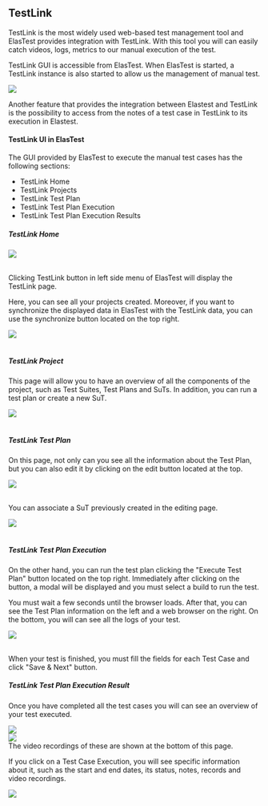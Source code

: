 <div class="range range-xs-left">
<div class="cell-xs-10 cell-lg-6 text-md-left inset-md-right-80 cell-lg-push-1 offset-top-50 offset-lg-top-0">
<h2 id="content" class="h1">TestLink</h2>
<div class="offset-top-30 offset-md-top-50">
</div>
</div>
</div>

TestLink is the most widely used web-based test management tool and ElasTest provides integration with TestLink. With this tool you will can easily catch videos, logs, metrics to our manual execution of the test.

TestLink GUI is accessible from ElasTest. When ElasTest is started, a TestLink instance is also started to allow us the management of manual test.

<div class="docs-gallery inline-block">
    <a data-fancybox="gallery-2" href="/docs/testlink/images/testlink_web.png"><img class="img-responsive img-wellcome" src="/docs/testlink/images/testlink_web.png"/></a>
</div>

Another feature that provides the integration between Elastest and TestLink is the possibility to access from the notes of a test case in TestLink to its execution in Elastest.


<h4>TestLink UI in ElasTest</h4>

The GUI provided by ElasTest to execute the manual test cases has the following sections:

* TestLink Home
* TestLink Projects
* TestLink Test Plan
* TestLink Test Plan Execution
* TestLink Test Plan Execution Results

<h5>TestLink Home</h5>

<div class="docs-gallery inline-block">
    <a data-fancybox="gallery-3" href="/docs/testlink/images/testlink.png"><img class="img-responsive img-wellcome" src="/docs/testlink/images/testlink.png"/></a>
</div>
<br>

Clicking TestLink button in left side menu of ElasTest will display the TestLink page.

Here, you can see all your projects created. Moreover, if you want to synchronize the displayed data in ElasTest with the TestLink data, you can use the synchronize button located on the top right.

<div class="docs-gallery inline-block">
    <a data-fancybox="gallery-3" href="/docs/testlink/images/testlink_home.png"><img class="img-responsive img-wellcome" src="/docs/testlink/images/testlink_home.png"/></a>
</div>
<br>

<h5>TestLink Project</h5>

This page will allow you to have an overview of all the components of the project, such as Test Suites, Test Plans and SuTs. In addition, you can run a test plan or create a new SuT.

<div class="docs-gallery inline-block">
    <a data-fancybox="gallery-3" href="/docs/testlink/images/testlink_project.png"><img class="img-responsive img-wellcome" src="/docs/testlink/images/testlink_project.png"/></a>
</div>
<br>

<h5>TestLink Test Plan</h5>

On this page, not only can you see all the information about the Test Plan, but you can also edit it by clicking on the edit button located at the top.

<div class="docs-gallery inline-block">
    <a data-fancybox="gallery-4" href="/docs/testlink/images/testplan_edit.png"><img class="img-responsive img-wellcome" src="/docs/testlink/images/testplan_edit.png"/></a>
</div>
<br>

You can associate a SuT previously created in the editing page.

<div class="docs-gallery inline-block">
    <a data-fancybox="gallery-4" href="/docs/testlink/images/edit_testplan.png"><img class="img-responsive img-wellcome" src="/docs/testlink/images/edit_testplan.png"/></a>
</div>
<br>

<h5>TestLink Test Plan Execution</h5>

On the other hand, you can run the test plan clicking the "Execute Test Plan" button located on the top right. Immediately after clicking on the button, a modal will be displayed and you must select a build to run the test.

You must wait a few seconds until the browser loads. After that, you can see the Test Plan information on the left and a web browser on the right. On the bottom, you will can see all the logs of your test.

<div class="docs-gallery inline-block">
    <a data-fancybox="gallery-4" href="/docs/testlink/images/testplan_execute.png"><img class="img-responsive img-wellcome" src="/docs/testlink/images/testplan_execute.png"/></a>
</div>
<br>

When your test is finished, you must fill the fields for each Test Case and click "Save & Next" button.

<h5>TestLink Test Plan Execution Result</h5>

Once you have completed all the test cases you will can see an overview of your test executed.

<div class="docs-gallery inline-block">
    <a data-fancybox="gallery-4" href="/docs/testlink/images/execution_view.png"><img class="img-responsive img-wellcome" src="/docs/testlink/images/execution_view.png"/></a>
</div>



<div class="docs-gallery inline-block">
    <a data-fancybox="gallery-4" href="/docs/testlink/images/execution_files.png"><img class="img-responsive img-wellcome" src="/docs/testlink/images/execution_files.png"/></a>
</div>
The video recordings of these are shown at the bottom of this page.

<br>

If you click on a Test Case Execution, you will see specific information about it, such as the start and end dates, its status, notes, records and video recordings.

<div class="docs-gallery inline-block">
    <a data-fancybox="gallery-4" href="/docs/testlink/images/execution_details.png"><img class="img-responsive img-wellcome" src="/docs/testlink/images/execution_details.png"/></a>
</div>

<script src="//code.jquery.com/jquery-3.2.1.min.js"></script>
<link rel="stylesheet" href="https://cdnjs.cloudflare.com/ajax/libs/fancybox/3.2.5/jquery.fancybox.min.css" />
<script src="https://cdnjs.cloudflare.com/ajax/libs/fancybox/3.2.5/jquery.fancybox.min.js"></script>

<script>
var galleries = $('div.docs-gallery');
for (var i = 1; i <= galleries.length; i++) {
    $().fancybox({
    selector : '[data-fancybox="gallery-' + i + '"]',
    infobar : true,
    arrows : false,
    loop: false,
    protect: true,
    transitionEffect: 'slide',
    buttons : [
        'close'
    ],
    clickOutside : 'close',
    clickSlide   : 'close',
  });
}
</script>